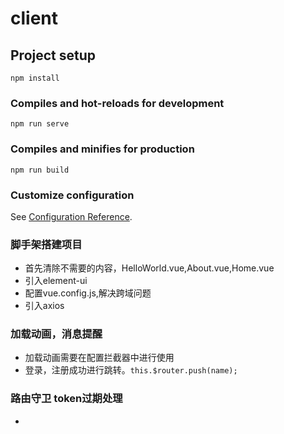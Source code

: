 # client

## Project setup
```
npm install
```

### Compiles and hot-reloads for development
```
npm run serve
```

### Compiles and minifies for production
```
npm run build
```

### Customize configuration
See [Configuration Reference](https://cli.vuejs.org/config/).


### 脚手架搭建项目
- 首先清除不需要的内容，HelloWorld.vue,About.vue,Home.vue
- 引入element-ui
- 配置vue.config.js,解决跨域问题
- 引入axios

### 加载动画，消息提醒
- 加载动画需要在配置拦截器中进行使用
- 登录，注册成功进行跳转。```this.$router.push(name);```

### 路由守卫 token过期处理
- 